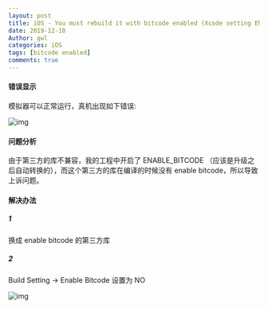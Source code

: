 ```yaml
---
layout: post
title: iOS - You must rebuild it with bitcode enabled (Xcode setting ENABLE_BITCODE), obtain an updated library from the vendor, or disable bitcode for this target.
date: 2019-12-10
Author: gwl
categories: iOS
tags: [bitcode enabled]
comments: true
---
```



#### 错误显示

模拟器可以正常运行，真机出现如下错误:

![img](https://github.com/mouos/mouos.github.io/blob/master/images/article_images/2019-12-10-xcode-enable-bitcode/2019-12-10-xcode-enable-bitcode-01.png?raw=true)

#### 问题分析

由于第三方的库不兼容，我的工程中开启了 ENABLE_BITCODE （应该是升级之后自动转换的），而这个第三方的库在编译的时候没有 enable bitcode，所以导致上诉问题。

#### 解决办法

##### 1

换成 enable bitcode 的第三方库

##### 2 

Build Setting -> Enable Bitcode 设置为 NO

![img](https://github.com/mouos/mouos.github.io/blob/master/images/article_images/2019-12-10-xcode-enable-bitcode/2019-12-10-xcode-enable-bitcode-02.png?raw=true)
